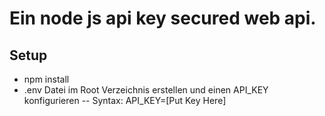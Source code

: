 # Ein node js api key secured web api.
## Setup

- npm install
- .env Datei im Root Verzeichnis erstellen und einen API_KEY konfigurieren
-- Syntax: API_KEY=[Put Key Here]
